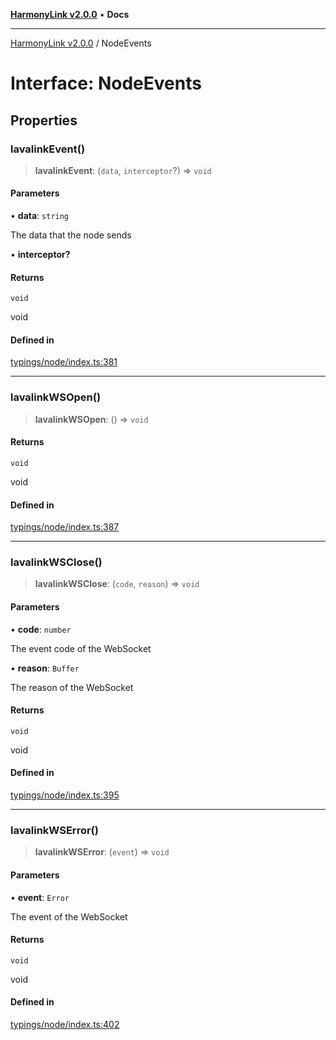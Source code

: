 [**HarmonyLink v2.0.0**](../README.md) • **Docs**

***

[HarmonyLink v2.0.0](../globals.md) / NodeEvents

# Interface: NodeEvents

## Properties

### lavalinkEvent()

> **lavalinkEvent**: (`data`, `interceptor`?) => `void`

#### Parameters

• **data**: `string`

The data that the node sends

• **interceptor?**

#### Returns

`void`

void

#### Defined in

[typings/node/index.ts:381](https://github.com/Joniii11/HarmonyLink/blob/master/src/typings/node/index.ts#L381)

***

### lavalinkWSOpen()

> **lavalinkWSOpen**: () => `void`

#### Returns

`void`

void

#### Defined in

[typings/node/index.ts:387](https://github.com/Joniii11/HarmonyLink/blob/master/src/typings/node/index.ts#L387)

***

### lavalinkWSClose()

> **lavalinkWSClose**: (`code`, `reason`) => `void`

#### Parameters

• **code**: `number`

The event code of the WebSocket

• **reason**: `Buffer`

The reason of the WebSocket

#### Returns

`void`

void

#### Defined in

[typings/node/index.ts:395](https://github.com/Joniii11/HarmonyLink/blob/master/src/typings/node/index.ts#L395)

***

### lavalinkWSError()

> **lavalinkWSError**: (`event`) => `void`

#### Parameters

• **event**: `Error`

The event of the WebSocket

#### Returns

`void`

void

#### Defined in

[typings/node/index.ts:402](https://github.com/Joniii11/HarmonyLink/blob/master/src/typings/node/index.ts#L402)
